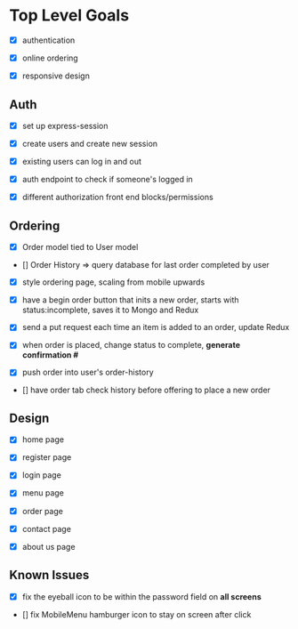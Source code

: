 #  Top Level Goals

- [x] authentication

- [x] online ordering

- [x] responsive design


## Auth

- [x] set up express-session

- [x] create users and create new session

- [x] existing users can log in and out

- [x] auth endpoint to check if someone's logged in

- [x] different authorization front end blocks/permissions

## Ordering

- [x] Order model tied to User model

- [] Order History => query database for last order completed by user

- [x] style ordering page, scaling from mobile upwards

- [x] have a begin order button that inits a new order, starts with status:incomplete, saves it to Mongo and Redux

- [x] send a put request each time an item is added to an order, update Redux

- [x] when order is placed, change status to complete, **generate confirmation #**

- [x] push order into user's order-history

- [] have order tab check history before offering to place a new order

## Design

- [x] home page

- [x] register page

- [x] login page

- [x] menu page

- [x] order page

- [x] contact page

- [x] about us page

## Known Issues

- [x] fix the eyeball icon to be within the password field on **all screens**

- [] fix MobileMenu hamburger icon to stay on screen after click